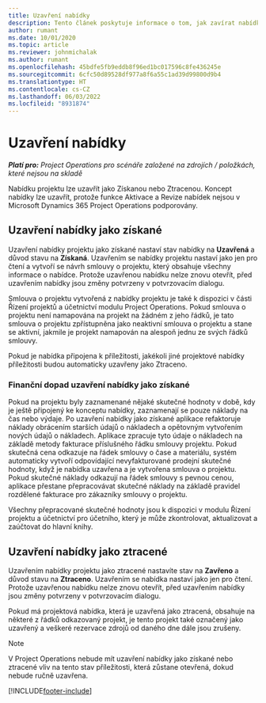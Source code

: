 ```yaml
---
title: Uzavření nabídky
description: Tento článek poskytuje informace o tom, jak zavírat nabídky v Project Operations.
author: rumant
ms.date: 10/01/2020
ms.topic: article
ms.reviewer: johnmichalak
ms.author: rumant
ms.openlocfilehash: 45bdfe5fb9eddb8f96ed1bc017596c8fe436245e
ms.sourcegitcommit: 6cfc50d89528df977a8f6a55c1ad39d99800d9b4
ms.translationtype: HT
ms.contentlocale: cs-CZ
ms.lasthandoff: 06/03/2022
ms.locfileid: "8931874"
---
```

# <a name="close-a-quote"></a>Uzavření nabídky

_**Platí pro:** Project Operations pro scénáře založené na zdrojích / položkách, které nejsou na skladě_

Nabídku projektu lze uzavřít jako Získanou nebo Ztracenou. Koncept nabídky lze uzavřít, protože funkce Aktivace a Revize nabídek nejsou v Microsoft Dynamics 365 Project Operations podporovány.

## <a name="close-a-quote-as-won"></a>Uzavření nabídky jako získané

Uzavření nabídky projektu jako získané nastaví stav nabídky na **Uzavřená** a důvod stavu na **Získaná**. Uzavřením se nabídky projektu nastaví jako jen pro čtení a vytvoří se návrh smlouvy o projektu, který obsahuje všechny informace o nabídce. Protože uzavřenou nabídku nelze znovu otevřít, před uzavřením nabídky jsou změny potvrzeny v potvrzovacím dialogu.

Smlouva o projektu vytvořená z nabídky projektu je také k dispozici v části Řízení projektů a účetnictví modulu Project Operations. Pokud smlouva o projektu není namapována na projekt na žádném z jeho řádků, je tato smlouva o projektu zpřístupněna jako neaktivní smlouva o projektu a stane se aktivní, jakmile je projekt namapován na alespoň jednu ze svých řádků smlouvy.

Pokud je nabídka připojena k příležitosti, jakékoli jiné projektové nabídky příležitosti budou automaticky uzavřeny jako Ztraceno.

### <a name="financial-impact-of-closing-a-quote-as-won"></a>Finanční dopad uzavření nabídky jako získané

Pokud na projektu byly zaznamenané nějaké skutečné hodnoty v době, kdy je ještě připojený ke konceptu nabídky, zaznamenají se pouze náklady na čas nebo výdaje. Po uzavření nabídky jako získané aplikace refaktoruje náklady obrácením starších údajů o nákladech a opětovným vytvořením nových údajů o nákladech. Aplikace zpracuje tyto údaje o nákladech na základě metody fakturace příslušného řádku smlouvy projektu. Pokud skutečná cena odkazuje na řádek smlouvy o čase a materiálu, systém automaticky vytvoří odpovídající nevyfakturované prodejní skutečné hodnoty, když je nabídka uzavřena a je vytvořena smlouva o projektu. Pokud skutečné náklady odkazují na řádek smlouvy s pevnou cenou, aplikace přestane přepracovávat skutečné náklady na základě pravidel rozdělené fakturace pro zákazníky smlouvy o projektu.

Všechny přepracované skutečné hodnoty jsou k dispozici v modulu Řízení projektu a účetnictví pro účetního, který je může zkontrolovat, aktualizovat a zaúčtovat do hlavní knihy. 

## <a name="close-a-quote-as-lost"></a>Uzavření nabídky jako ztracené

Uzavřením nabídky projektu jako ztracené nastavíte stav na **Zavřeno** a důvod stavu na **Ztraceno**. Uzavřením se nabídka nastaví jako jen pro čtení. Protože uzavřenou nabídku nelze znovu otevřít, před uzavřením nabídky jsou změny potvrzeny v potvrzovacím dialogu.

Pokud má projektová nabídka, která je uzavřená jako ztracená, obsahuje na některé z řádků odkazovaný projekt, je tento projekt také označený jako uzavřený a veškeré rezervace zdrojů od daného dne dále jsou zrušeny.

> [!NOTE]
> V Project Operations nebude mít uzavření nabídky jako získané nebo ztracené vliv na tento stav příležitosti, která zůstane otevřená, dokud nebude ručně uzavřena.


[!INCLUDE[footer-include](../includes/footer-banner.md)]